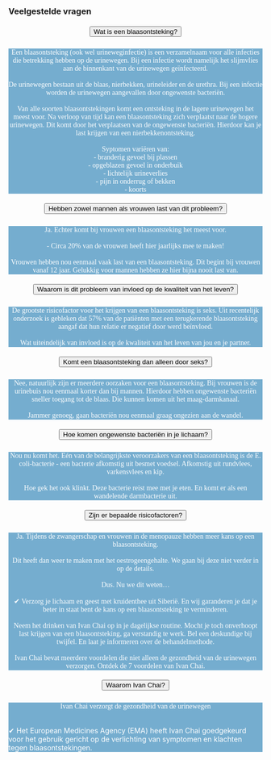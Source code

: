 ### Veelgestelde vragen
<section id=faq>
<div data-aos="fade-right" class="col-md-12 aos-init aos-animate">
                    <div class="accordion" id="faqAccordion">
                        <div class="card shadow">
                            <div class="card-header" id="heading_1">
                                <h5 style="font-family:papyrus; text-align:center" class="mb-0">
                                    <button style="white-space:break-spaces" class="btn btn-link collapsed" type="button" data-toggle="collapse" data-target="#collapse_1" aria-expanded="false" aria-controls="collapse_1">Wat is een blaasontsteking?</button>
                                </h5>
                            </div>
                            <div id="collapse_1" class="collapse" aria-labelledby="heading_1" data-parent="#faqAccordion" style="">
                                <div class="card-body" style="background-color: #75adcf; color: white">
                                  <p style="font-family:candara; text-align:center">Een blaasontsteking (ook wel urineweginfectie) is een verzamelnaam voor alle infecties die betrekking hebben op de urinewegen. Bij een infectie wordt namelijk het slijmvlies aan de binnenkant van de urinewegen geïnfecteerd.<br><br>De urinewegen bestaan uit de blaas, nierbekken, urineleider en de urethra. Bij een infectie worden de urinewegen aangevallen door ongewenste bacteriën.<br><br>Van alle soorten blaasontstekingen komt een ontsteking in de lagere urinewegen het meest voor. Na verloop van tijd kan een blaasontsteking zich verplaatst naar de hogere urinewegen. Dit komt door het verplaatsen van de ongewenste bacteriën. Hierdoor kan je last krijgen van een nierbekkenontsteking.<br><br>Syptomen variëren van:<br>- branderig gevoel bij plassen<br>- opgeblazen gevoel in onderbuik<br>- lichtelijk urineverlies<br>- pijn in onderrug of bekken<br>- koorts<br></p>
                                </div>
                            </div>
                        </div>
                        <div class="card shadow">
                            <div class="card-header" id="heading_2">
                                <h5 style="font-family:papyrus; text-align:center" class="mb-0">
                                    <button style="white-space:break-spaces" class="btn btn-link collapsed" type="button" data-toggle="collapse" data-target="#collapse_2" aria-expanded="false" aria-controls="collapse_2">Hebben zowel mannen als vrouwen last van dit probleem?</button>
                                </h5>
                            </div>
                            <div id="collapse_2" class="collapse" aria-labelledby="heading_2" data-parent="#faqAccordion" style="">
                                <div class="card-body" style="background-color: #75adcf; color: white">
                                  <p style="font-family:candara; text-align:center">Ja. Echter komt bij vrouwen een blaasontsteking het meest voor.<br><br>- Circa 20% van de vrouwen heeft hier jaarlijks mee te maken!<br><br>Vrouwen hebben nou eenmaal vaak last van een blaasontsteking. Dit begint bij vrouwen vanaf 12 jaar. Gelukkig voor mannen hebben ze hier bijna nooit last van.</p>
                                </div>
                            </div>
                        </div>
                        <div class="card shadow">
                            <div class="card-header" id="heading_3">
                                <h5 style="font-family:papyrus; text-align:center" class="mb-0">
                                  <button style="white-space:break-spaces" class="btn btn-link collapsed" type="button" data-toggle="collapse" data-target="#collapse_3" aria-expanded="false" aria-controls="collapse_3">Waarom is dit probleem van invloed op de kwaliteit van het leven?</button>
                                </h5>
                            </div>
                            <div id="collapse_3" class="collapse" aria-labelledby="heading_3" data-parent="#faqAccordion" style="">
                                <div class="card-body" style="background-color: #75adcf; color: white">
                                  <p style="font-family:candara; text-align:center">De grootste risicofactor voor het krijgen van een blaasontsteking is seks. Uit recentelijk onderzoek is gebleken dat 57% van de patiënten met een terugkerende blaasontsteking aangaf dat hun relatie er negatief door werd beïnvloed.<br><br>Wat uiteindelijk van invloed is op de kwaliteit van het leven van jou en je partner.</p>
                                </div>
                            </div>
                        </div>
                        <div class="card shadow">
                            <div class="card-header" id="heading_4">
                                <h5 style="font-family:papyrus; text-align:center" class="mb-0">
                                    <button style="white-space:break-spaces" class="btn btn-link collapsed" type="button" data-toggle="collapse" data-target="#collapse_4" aria-expanded="false" aria-controls="collapse_4">Komt een blaasontsteking dan alleen door seks?</button>
                                </h5>
                            </div>
                            <div id="collapse_4" class="collapse" aria-labelledby="heading_4" data-parent="#faqAccordion" style="">
                                <div class="card-body" style="background-color: #75adcf; color: white">
                                  <p style="font-family:candara; text-align:center">Nee, natuurlijk zijn er meerdere oorzaken voor een blaasontsteking. Bij vrouwen is de urinebuis nou eenmaal korter dan bij mannen. Hierdoor hebben ongewenste bacteriën sneller toegang tot de blaas. Die kunnen komen uit het maag-darmkanaal.<br><br>Jammer genoeg, gaan bacteriën nou eenmaal graag ongezien aan de wandel.</p>
                                </div>
                            </div>
                        </div>
                        <div class="card shadow">
                            <div class="card-header" id="heading_5">
                                <h5 style="font-family:papyrus; text-align:center" class="mb-0">
                                    <button style="white-space:break-spaces" class="btn btn-link collapsed" type="button" data-toggle="collapse" data-target="#collapse_5" aria-expanded="false" aria-controls="collapse_5">Hoe komen ongewenste bacteriën in je lichaam?</button>
                                </h5>
                            </div>
                            <div id="collapse_5" class="collapse" aria-labelledby="heading_5" data-parent="#faqAccordion" style="">
                                <div class="card-body" style="background-color: #75adcf; color: white">
                                    <p style="font-family:candara; text-align:center">Nou nu komt het. Eén van de belangrijkste veroorzakers van een blaasontsteking is de E. coli-bacterie - een bacterie afkomstig uit besmet voedsel. Afkomstig uit rundvlees, varkensvlees en kip.<br><br> Hoe gek het ook klinkt. Deze bacterie reist mee met je eten. En komt er als een wandelende darmbacterie uit.</p>
                                </div>
                            </div>
                        </div>
                        <div class="card shadow">
                            <div class="card-header" id="heading_6">
                                <h5 style="font-family:papyrus; text-align:center" class="mb-0">
                                    <button style="white-space:break-spaces" class="btn btn-link collapsed" type="button" data-toggle="collapse" data-target="#collapse_6" aria-expanded="false" aria-controls="collapse_6">Zijn er bepaalde risicofactoren?</button>
                                </h5>
                            </div>
                            <div id="collapse_6" class="collapse" aria-labelledby="heading_6" data-parent="#faqAccordion" style="">
                                <div class="card-body" style="background-color: #75adcf; color: white">
                                  <p style="font-family:candara; text-align:center">Ja. Tijdens de zwangerschap en vrouwen in de menopauze hebben meer kans op een blaasontsteking.<br><br>Dit heeft dan weer te maken met het oestrogeengehalte. We gaan bij deze niet verder in op de details.<br><br>Dus. Nu we dit weten…<br><br>✔ Verzorg je lichaam en geest met kruidenthee uit Siberië. En wij garanderen je dat je beter in staat bent de kans op een blaasontsteking te verminderen.<br><br>Neem het drinken van Ivan Chai op in je dagelijkse routine. Mocht je toch onverhoopt last krijgen van een blaasontsteking, ga verstandig te werk. Bel een deskundige bij twijfel. En laat je informeren over de behandelmethode.<br><br>Ivan Chai bevat meerdere voordelen die niet alleen de gezondheid van de urinewegen verzorgen. Ontdek de 7 voordelen van Ivan Chai.</p>
                                </div>
                            </div>
                            <div class="card shadow">
                            <div class="card-header" id="heading_6">
                                <h5 style="font-family:papyrus; text-align:center" class="mb-0">
                                    <button style="white-space:break-spaces" class="btn btn-link collapsed" type="button" data-toggle="collapse" data-target="#collapse_6" aria-expanded="false" aria-controls="collapse_6">Waarom Ivan Chai?</button>
                                </h5>
                            </div>
                            <div id="collapse_6" class="collapse" aria-labelledby="heading_6" data-parent="#faqAccordion" style="">
                                <div class="card-body" style="background-color: #75adcf; color: white">
                                  <p style="font-family:candara; text-align:center">Ivan Chai verzorgt de gezondheid van de urinewegen</p><br>✔ Het European Medicines Agency (EMA) heeft Ivan Chai goedgekeurd voor het gebruik gericht op de verlichting van symptomen en klachten tegen blaasontstekingen.</p>
                                </div>
                            </div>
                        </div>
                    </section>
                <!--END faq -->
